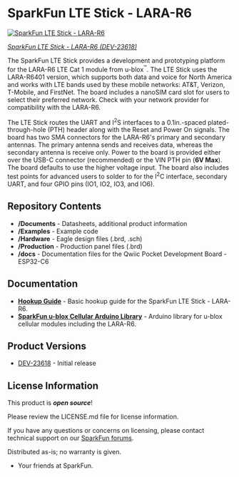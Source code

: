SparkFun LTE Stick - LARA-R6
========================================

[![SparkFun LTE Stick - LARA-R6](https://cdn.sparkfun.com/r/600-600/assets/parts/2/3/9/0/9/CEL-23618-LTE-Stick-LARA-R6-Feature.jpg)](https://www.sparkfun.com/products/23618)

[*SparkFun LTE Stick - LARA-R6 (DEV-23618)*](https://www.sparkfun.com/products/23618)

The SparkFun LTE Stick provides a development and prototyping platform for the LARA-R6 LTE Cat 1 module from u-blox<sup>&trade;</sup>. The LTE Stick uses the LARA-R6401 version, which supports both data and voice for North America and works with LTE bands used by these mobile networks: AT&T, Verizon, T-Mobile, and FirstNet. The board includes a nanoSIM card slot for users to select their preferred network. Check with your network provider for compatibility with the LARA-R6.

The LTE Stick routes the UART and I<sup>2</sup>S interfaces to a 0.1in.-spaced plated-through-hole (PTH) header along with the Reset and Power On signals. The board has two SMA connectors for the LARA-R6's primary and secondary antennas. The primary antenna sends and receives data, whereas the secondary antenna is receive only. Power to the board is provided either over the USB-C connector (recommended) or the VIN PTH pin (<b>6V Max</b>). The board defaults to use the higher voltage input. The board also includes test points for advanced users to solder to for the I<sup>2</sup>C interface, secondary UART, and four GPIO pins (IO1, IO2, IO3, and IO6).

Repository Contents
-------------------

* **/Documents** - Datasheets, additional product information 
* **/Examples** - Example code 
* **/Hardware** - Eagle design files (.brd, .sch)
* **/Production** - Production panel files (.brd)
* **/docs** - Documentation files for the Qwiic Pocket Development Board - ESP32-C6

Documentation
--------------

* **[Hookup Guide](https://docs.sparkfun.com/SparkFun_LTE_Stick_LARA_R6)** - Basic hookup guide for the SparkFun LTE Stick - LARA-R6.
* **[SparkFun u-blox Cellular Arduino Library](https://github.com/sparkfun/SparkFun_u-blox_Cellular_Arduino_Library)** - Arduino library for u-blox cellular modules including the LARA-R6.

Product Versions
----------------
* [DEV-23618](https://www.sparkfun.com/products/23618) - Initial release

License Information
-------------------

This product is _**open source**_! 

Please review the LICENSE.md file for license information. 

If you have any questions or concerns on licensing, please contact technical support on our [SparkFun forums](https://forum.sparkfun.com/viewforum.php?f=152).

Distributed as-is; no warranty is given.

- Your friends at SparkFun.
